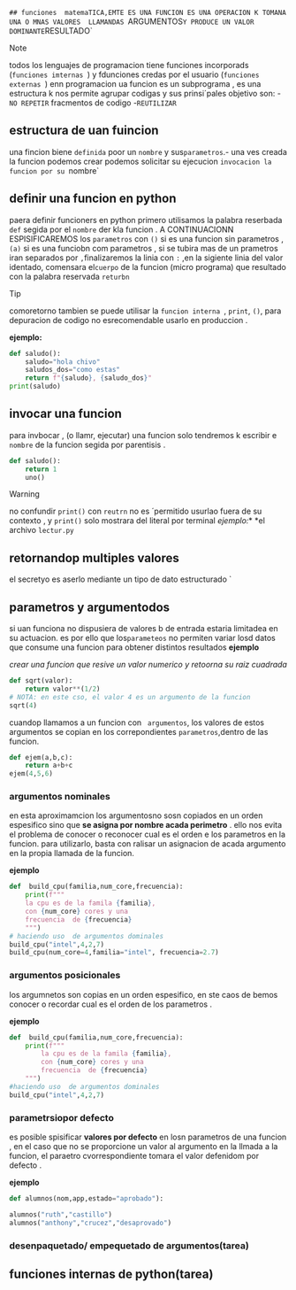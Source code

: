 `## funciones 
matemaTICA,EMTE ES UNA FUNCION ES UNA OPERACION K TOMANA UNA O MNAS VALORES  LLAMANDAS `ARGUMENTOS` Y PRODUCE UN VALOR DOMINANTE `RESULTADO` 
>[!NOTE]
todos los lenguajes de programacion tiene funciones incorporads (`funciones imternas `) y fdunciones credas por el usuario (`funciones externas `) 
enn programacion ua funcion es un subprograma , es una estructura k nos permite agrupar codigas y sus prinsi´pales objetivo son: 
-`NO REPETIR` fracmentos de codigo
-`REUTILIZAR`
## estructura de uan fuincion 
una fincion biene `definida` poor un `nombre` y sus`parametros`.-
una ves creada la funcion podemos crear podemos solicitar su ejecucion `invocacion la funcion por su `nombre`
## definir una funcion en python 
paera definir funcioners en python primero utilisamos la palabra reserbada `def` segida por el `nombre` der kla funcion  . A CONTINUACIONN ESPISIFICAREMOS 
los `parametros` con `()` si es una funcion sin parametros , `(a)` si es una funciobn com parametros , si se tubira mas de un prametros iran separados por 
`,`finalizaremos la linia con `:` ,en la sigiente linia del valor identado, comensara el`cuerpo` de la funcion (micro programa) que resultado con la palabra reservada `returbn`
>[!TIP]
comoretorno tambien se puede utilisar la `funcion interna `, `print`, `()`, para depuracion de codigo no esrecomendable usarlo en produccion . 

**ejemplo:**
```python
def saludo():
    saludo="hola chivo"
    saludos_dos="como estas"
    return f"{saludo}, {saludo_dos}"
print(saludo)
```

## invocar una funcion
para invbocar , (o llamr, ejecutar) una funcion solo tendremos k escribir e `nombre` de la funcion segida por parentisis .
```python
def saludo():
    return 1 
    uno()
```

>[!WARNING]
>no confundir `print()` con `reutrn` no es ´permitido usurlao fuera de su contexto , y `print()`  solo mostrara del literal por terminal
*ejemplo:**
*el archivo `lectur.py`
## retornandop multiples valores
el secretyo es aserlo mediante un tipo de dato estructurado 
`


## parametros y argumentodos
si uan funciona  no dispusiera de valores b de entrada estaria limitadea en su actuacion. es por ello que los`parameteos` no permiten variar losd datos que consume una funcion
para obtener distintos resultados
**ejemplo**

*crear una funcion que resive un valor numerico y retoorna su raiz cuadrada*
```python
def sqrt(valor):
    return valor**(1/2)
# NOTA: en este cso, el valor 4 es un argumento de la funcion
sqrt(4)
```
cuandop llamamos  a un funcion con ` argumentos`, los valores de estos argumentos  se copian en los correpondientes `parametros`,dentro de las funcion.
```python
def ejem(a,b,c):
    return a+b+c
ejem(4,5,6)
```
### argumentos nominales 
en esta aproximamcion  los argumentosno sosn copiados en un orden espesifico sino que  **se asigna por nombre acada perimetro** . ello nos evita el problema de conocer o reconocer cual  es el orden  e los parametros  en la  funcion. para utilizarlo, basta con ralisar un asignacion de acada argumento en la propia llamada  de la funcion.

**ejemplo** 
```python
def  build_cpu(familia,num_core,frecuencia):
    print(f"""
    la cpu es de la famila {familia},
    con {num_core} cores y una 
    frecuencia  de {frecuencia}
    """)
# haciendo uso  de argumentos dominales 
build_cpu("intel",4,2,7)
build_cpu(num_core=4,familia="intel", frecuencia=2.7)
```
### argumentos posicionales 
los argumnetos son copias en un orden espesifico, en ste caos de bemos conocer o recordar cual es el orden de los parametros .

**ejemplo**
```python
def  build_cpu(familia,num_core,frecuencia):
    print(f"""
        la cpu es de la famila {familia},
        con {num_core} cores y una 
        frecuencia  de {frecuencia}
    """)
#haciendo uso  de argumentos dominales 
build_cpu("intel",4,2,7)
```
### parametrsiopor defecto
es posible spisificar **valores por defecto** en losn parametros de una funcion , en el caso que no se proporcione un valor al argumento  en la llmada a la funcion, el paraetro cvorrespondiente  tomara el valor defenidom por defecto .

**ejemplo**
```python
def alumnos(nom,app,estado="aprobado"):

alumnos("ruth","castillo")
alumnos("anthony","crucez","desaprovado")
```

###  desenpaquetado/ empequetado de argumentos(tarea)

## funciones internas de python(tarea)
